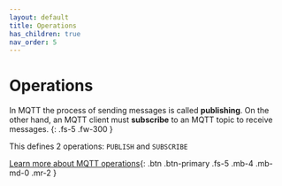 ```yaml
---
layout: default
title: Operations
has_children: true
nav_order: 5
---
```


# Operations

In MQTT the process of sending messages is called **publishing**. On the other hand, an MQTT client must **subscribe** to an MQTT topic to receive messages.
{: .fs-5 .fw-300 }

This defines 2 operations: `PUBLISH` and `SUBSCRIBE`

[Learn more about MQTT operations](https://www.hivemq.com/blog/mqtt-essentials-part-4-mqtt-publish-subscribe-unsubscribe/){: .btn .btn-primary .fs-5 .mb-4 .mb-md-0 .mr-2 }
